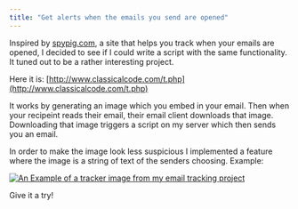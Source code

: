```yaml
---
title: "Get alerts when the emails you send are opened"
---
```


Inspired by [spypig.com](http://www.spypig.com/), a site that helps you track when your emails are opened, I decided to see if I could write a script with the same functionality. It tuned out to be a rather interesting project.

Here it is: [http://www.classicalcode.com/t.php](http://www.classicalcode.com/t.php)

It works by generating an image which you embed in your email. Then when your recipeint reads their email, their email client downloads that image. Downloading that image triggers a script on my server which then sends you an email.

In order to make the image look less suspicious I implemented a feature where the image is a string of text of the senders choosing. Example:

[![An Example of a tracker image from my email tracking project](/uploads/2008/06/t1.png "Tracker Image")](/uploads/2008/06/t1.png)

Give it a try!
